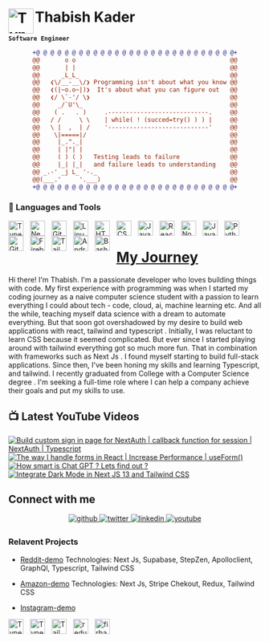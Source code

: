 # Thabish Kader <img align="left" alt="TypeScript" width="50px"  src="https://cdn.jsdelivr.net/gh/devicons/devicon/icons/coffeescript/coffeescript-original-wordmark.svg" />

**`Software Engineer`**

<div align="center">
  
```diff
+@ @ @ @ @ @ @ @ @ @ @ @ @ @ @ @ @ @ @ @ @ @ @ @ @ @ @ @+
@@       o o                                           @@
@@       | |                                           @@
@@      _L_L_                                          @@
@@   ❮\/__-__\/❯ Programming isn't about what you know @@
@@   ❮(|~o.o~|)❯  It's about what you can figure out   @@
@@   ❮/ \`-'/ \❯                                       @@
@@     _/`U'\_                                         @@
@@    ( .   . )     .----------------------------.     @@
@@   / /     \ \    | while( ! (succed=try() ) ) |     @@
@@   \ |  ,  | /    '----------------------------'     @@
@@    \|=====|/                                        @@
@@     |_.^._|                                         @@
@@     | |"| |                                         @@
@@     ( ) ( )   Testing leads to failure              @@
@@     |_| |_|   and failure leads to understanding    @@
@@ _.-' _j L_ '-._                                     @@
@@(___.'     '.___)                                    @@
+@ @ @ @ @ @ @ @ @ @ @ @ @ @ @ @ @ @ @ @ @ @ @ @ @ @ @ @+
```
  
</div>

### 🧰 Languages and Tools

<img align="left" alt="TypeScript" width="30px" style="padding-right:10px;" src="https://cdn.jsdelivr.net/gh/devicons/devicon/icons/typescript/typescript-plain.svg" />

<img align="left" alt="NextJS" width="30px" style="padding-right:10px;" src="https://cdn.jsdelivr.net/gh/devicons/devicon/icons/nextjs/nextjs-original.svg" />
<img align="left" alt="Git" width="30px" style="padding-right:10px;" src="https://cdn.jsdelivr.net/gh/devicons/devicon/icons/git/git-original.svg" />
<img align="left" alt="Linux" width="30px" style="padding-right:10px;" src="https://cdn.jsdelivr.net/gh/devicons/devicon/icons/linux/linux-original.svg" />
<img align="left" alt="HTML" width="30px" style="padding-right:10px;" src="https://cdn.jsdelivr.net/gh/devicons/devicon/icons/html5/html5-plain.svg" />
<img align="left" alt="CSS" width="30px" style="padding-right:10px;" src="https://cdn.jsdelivr.net/gh/devicons/devicon/icons/css3/css3-plain.svg" />
<img align="left" alt="JavaScript" width="30px" style="padding-right:10px;" src="https://cdn.jsdelivr.net/gh/devicons/devicon/icons/javascript/javascript-plain.svg" />
<img align="left" alt="React" width="30px" style="padding-right:10px;" src="https://cdn.jsdelivr.net/gh/devicons/devicon/icons/react/react-original.svg" />
<img align="left" alt="NodeJS" width="30px" style="padding-right:10px;" src="https://cdn.jsdelivr.net/gh/devicons/devicon/icons/nodejs/nodejs-original.svg" />
<img align="left" alt="Java" width="30px" style="padding-right:10px;" src="https://cdn.jsdelivr.net/gh/devicons/devicon/icons/java/java-original.svg"/>
<img align="left" alt="Python" width="30px" style="padding-right:10px;" src="https://cdn.jsdelivr.net/gh/devicons/devicon/icons/python/python-plain.svg" />

<img align="left" alt="GitHub" width="30px" style="padding-right:10px;" src="https://cdn.jsdelivr.net/gh/devicons/devicon/icons/github/github-original.svg" />
<img align="left" alt="Firebase" width="30px" style="padding-right:10px;" src="https://cdn.jsdelivr.net/gh/devicons/devicon/icons/firebase/firebase-plain-wordmark.svg" />
<img align="left" alt="Tailwind" width="30px" style="padding-right:10px;" src="https://cdn.jsdelivr.net/gh/devicons/devicon/icons/tailwindcss/tailwindcss-plain.svg" />
<img align="left" alt="AndroidStudio" width="30px" style="padding-right:10px;" src="https://cdn.jsdelivr.net/gh/devicons/devicon/icons/androidstudio/androidstudio-original.svg" />
<img align="left" alt="Bash" width="30px" style="padding-right:10px;" src="https://cdn.jsdelivr.net/gh/devicons/devicon/icons/bash/bash-original.svg" />
<br />

# [My Journey](https://my-portfolio-30apz7oh0-thabish-kader.vercel.app/)

Hi there! I'm Thabish. I'm a passionate developer who loves building
things with code. My first experience with programming
was when I started my coding journey as a naive computer
science student with a passion to learn everything I
could about tech - code, cloud, ai, machine learning
etc. And all the while, teaching myself data science
with a dream to automate everything. But that soon got
overshadowed by my desire to build web applications with react, tailwind and typescript
. Initially, I was reluctant to learn CSS because it
seemed complicated. But ever since I started playing
around with tailwind everything got so much more fun.
That in combination with frameworks such as Next Js . I
found myself starting to build full-stack applications.
Since then, I&apos;ve been honing my skills and learning
Typescript, and tailwind. I recently graduated from College with a
Computer Science degree
. I'm seeking a full-time role
where I can help a company achieve their goals and put
my skills to use.

## 📺 Latest YouTube Videos

<!-- BEGIN YOUTUBE-CARDS -->

[![Build custom sign in page for NextAuth | callback function for session | NextAuth | Typescript](https://ytcards.demolab.com/?id=-WZpodr-Enc&title=Build+custom+sign+in+page+for+NextAuth+%7C+callback+function+for+session+%7C+NextAuth+%7C+Typescript&lang=en&timestamp=1672413034&background_color=%230d1117&title_color=%23ffffff&stats_color=%23dedede&width=250 "Build custom sign in page for NextAuth | callback function for session | NextAuth | Typescript")](https://www.youtube.com/watch?v=-WZpodr-Enc)
[![The way I handle forms in React | Increase Performance | useForm()](https://ytcards.demolab.com/?id=xPFYbMqpItw&title=The+way+I+handle+forms+in+React+%7C+Increase+Performance+%7C+useForm%28%29&lang=en&timestamp=1671792186&background_color=%230d1117&title_color=%23ffffff&stats_color=%23dedede&width=250 "The way I handle forms in React | Increase Performance | useForm()")](https://www.youtube.com/watch?v=xPFYbMqpItw)
[![How smart is Chat GPT ? Lets find out ?](https://ytcards.demolab.com/?id=uNcl94LYDCc&title=How+smart+is+Chat+GPT+%3F+Lets+find+out+%3F&lang=en&timestamp=1671288074&background_color=%230d1117&title_color=%23ffffff&stats_color=%23dedede&width=250 "How smart is Chat GPT ? Lets find out ?")](https://www.youtube.com/watch?v=uNcl94LYDCc)
[![Integrate Dark Mode in Next JS 13 and Tailwind CSS](https://ytcards.demolab.com/?id=UnTHqOWoPto&title=Integrate+Dark+Mode+in+Next+JS+13+and+Tailwind+CSS&lang=en&timestamp=1670917975&background_color=%230d1117&title_color=%23ffffff&stats_color=%23dedede&width=250 "Integrate Dark Mode in Next JS 13 and Tailwind CSS")](https://www.youtube.com/watch?v=UnTHqOWoPto)

<!-- END YOUTUBE-CARDS -->

## Connect with me

<div align="center">
<a href="https://github.com/Thabish-Kader/Thabish-Kader/" target="_blank">
<img src=https://img.shields.io/badge/github-%2324292e.svg?&style=for-the-badge&logo=github&logoColor=white alt=github style="margin-bottom: 5px;" />
</a>
<a href="https://twitter.com/DeveloperTak" target="_blank">
<img src=https://img.shields.io/badge/twitter-%2300acee.svg?&style=for-the-badge&logo=twitter&logoColor=white alt=twitter style="margin-bottom: 5px;" />
</a>
<a href="https://www.linkedin.com/in/thabish-a-kader-366447224/" target="_blank">
<img src=https://img.shields.io/badge/linkedin-%231E77B5.svg?&style=for-the-badge&logo=linkedin&logoColor=white alt=linkedin style="margin-bottom: 5px;" />
</a>
<a href="https://www.youtube.com/@developertak2634" target="_blank">
<img src=https://img.shields.io/badge/youtube-%2324292e.svg?&style=for-the-badge&logo=youtube&logoColor=red alt=youtube style="margin-bottom: 5px;" />
</a>
</div>

### Relavent Projects

-   [Reddit-demo](https://reddit-next-app.vercel.app/) Technologies: Next Js, Supabase, StepZen, Apolloclient, GraphQl, Typescript, Tailwind CSS
-   [Amazon-demo](https://amazon-next-app-zqtc.vercel.app/) Technologies: Next Js, Stripe Chekout, Redux, Tailwind CSS

-   [Instagram-demo](https://instagram-khaki-seven.vercel.app/)
<div align="left>
    Tech stack: <img align="left" alt="NextJS" width="30px" style="padding-right:10px;" src="https://cdn.jsdelivr.net/gh/devicons/devicon/icons/nextjs/nextjs-original.svg" />
    <img align="left" alt="TypeScript" width="30px" style="padding-right:10px;" src="https://cdn.jsdelivr.net/gh/devicons/devicon/icons/typescript/typescript-plain.svg" />
    <img align="left" alt="TypeScript" width="30px" style="padding-right:10px;" src="https://www.vectorlogo.zone/logos/reactjs/reactjs-icon.svg" />

<img align="left" alt="Tailwind" width="30px" style="padding-right:10px;" src="https://cdn.jsdelivr.net/gh/devicons/devicon/icons/tailwindcss/tailwindcss-plain.svg" />
<img align="left" alt="redux" width="30px" style="padding-right:10px;" src="https://cdn.worldvectorlogo.com/logos/redux.svg" />
<img align="left" alt="firbase" width="30px" style="padding-right:10px;" src="https://seeklogo.com/images/F/firebase-logo-402F407EE0-seeklogo.com.png" />

<br/>
<br/>
</div>
